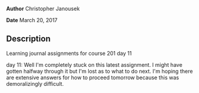 **Author** Christopher Janousek

**Date** March 20, 2017

## Description
Learning journal assignments for course 201 day 11

day 11: Well I'm completely stuck on this latest assignment. I might have gotten halfway through it but I'm lost as to what to do next. I'm hoping there are extensive answers for how to proceed tomorrow because this was demoralizingly difficult.
